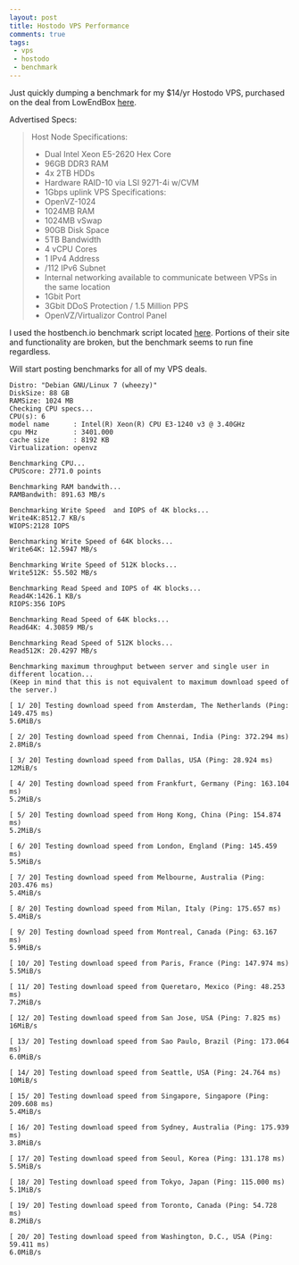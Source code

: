 ```yaml
---
layout: post
title: Hostodo VPS Performance
comments: true
tags:
 - vps
 - hostodo
 - benchmark
---
```


Just quickly dumping a benchmark for my $14/yr Hostodo VPS, purchased on the deal from LowEndBox [here](https://lowendbox.com/blog/hostodo-kvm-and-openvz-offer-from-14year/).

Advertised Specs:
> Host Node Specifications:
> - Dual Intel Xeon E5-2620 Hex Core
> - 96GB DDR3 RAM
> - 4x 2TB HDDs
> - Hardware RAID-10 via LSI 9271-4i w/CVM
> - 1Gbps uplink
> VPS Specifications:
> - OpenVZ-1024
> - 1024MB RAM
> - 1024MB vSwap
> - 90GB Disk Space
> - 5TB Bandwidth
> - 4 vCPU Cores
> - 1 IPv4 Address
> - /112 IPv6 Subnet
> - Internal networking available to communicate between VPSs in the same location
> - 1Gbit Port
> - 3Gbit DDoS Protection / 1.5 Million PPS
> - OpenVZ/Virtualizor Control Panel

I used the hostbench.io benchmark script located [here](https://github.com/Lomand/hostbench.sh). Portions of their site and functionality are broken, but the benchmark seems to run fine regardless.

Will start posting benchmarks for all of my VPS deals.

```
Distro: "Debian GNU/Linux 7 (wheezy)"
DiskSize: 88 GB
RAMSize: 1024 MB
Checking CPU specs...
CPU(s): 6
model name      : Intel(R) Xeon(R) CPU E3-1240 v3 @ 3.40GHz
cpu MHz         : 3401.000
cache size      : 8192 KB
Virtualization: openvz

Benchmarking CPU...
CPUScore: 2771.0 points

Benchmarking RAM bandwith...
RAMBandwith: 891.63 MB/s

Benchmarking Write Speed  and IOPS of 4K blocks...
Write4K:8512.7 KB/s
WIOPS:2128 IOPS

Benchmarking Write Speed of 64K blocks...
Write64K: 12.5947 MB/s

Benchmarking Write Speed of 512K blocks...
Write512K: 55.502 MB/s

Benchmarking Read Speed and IOPS of 4K blocks...
Read4K:1426.1 KB/s
RIOPS:356 IOPS

Benchmarking Read Speed of 64K blocks...
Read64K: 4.30859 MB/s

Benchmarking Read Speed of 512K blocks...
Read512K: 20.4297 MB/s

Benchmarking maximum throughput between server and single user in different location...
(Keep in mind that this is not equivalent to maximum download speed of the server.)

[ 1/ 20] Testing download speed from Amsterdam, The Netherlands (Ping: 149.475 ms)
5.6MiB/s

[ 2/ 20] Testing download speed from Chennai, India (Ping: 372.294 ms)
2.8MiB/s

[ 3/ 20] Testing download speed from Dallas, USA (Ping: 28.924 ms)
12MiB/s

[ 4/ 20] Testing download speed from Frankfurt, Germany (Ping: 163.104 ms)
5.2MiB/s

[ 5/ 20] Testing download speed from Hong Kong, China (Ping: 154.874 ms)
5.2MiB/s

[ 6/ 20] Testing download speed from London, England (Ping: 145.459 ms)
5.5MiB/s

[ 7/ 20] Testing download speed from Melbourne, Australia (Ping: 203.476 ms)
5.4MiB/s

[ 8/ 20] Testing download speed from Milan, Italy (Ping: 175.657 ms)
5.4MiB/s

[ 9/ 20] Testing download speed from Montreal, Canada (Ping: 63.167 ms)
5.9MiB/s

[ 10/ 20] Testing download speed from Paris, France (Ping: 147.974 ms)
5.5MiB/s

[ 11/ 20] Testing download speed from Queretaro, Mexico (Ping: 48.253 ms)
7.2MiB/s

[ 12/ 20] Testing download speed from San Jose, USA (Ping: 7.825 ms)
16MiB/s

[ 13/ 20] Testing download speed from Sao Paulo, Brazil (Ping: 173.064 ms)
6.0MiB/s

[ 14/ 20] Testing download speed from Seattle, USA (Ping: 24.764 ms)
10MiB/s

[ 15/ 20] Testing download speed from Singapore, Singapore (Ping: 209.608 ms)
5.4MiB/s

[ 16/ 20] Testing download speed from Sydney, Australia (Ping: 175.939 ms)
3.8MiB/s

[ 17/ 20] Testing download speed from Seoul, Korea (Ping: 131.178 ms)
5.5MiB/s

[ 18/ 20] Testing download speed from Tokyo, Japan (Ping: 115.000 ms)
5.1MiB/s

[ 19/ 20] Testing download speed from Toronto, Canada (Ping: 54.728 ms)
8.2MiB/s

[ 20/ 20] Testing download speed from Washington, D.C., USA (Ping: 59.411 ms)
6.0MiB/s
```
